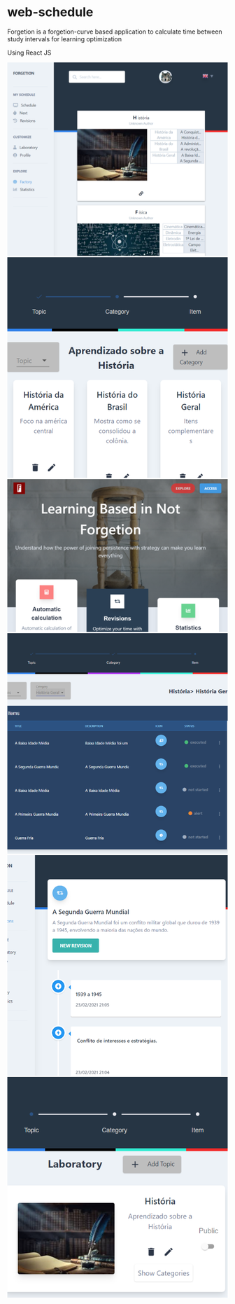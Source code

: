 # web-schedule

Forgetion is a forgetion-curve based application to calculate time between study intervals for learning optimization

Using React JS


<img src="./public/print-screens/factory.png">
<img src="./public/print-screens/category.png">
<img src="./public/print-screens/home.png">
<img src="./public/print-screens/item.png">
<img src="./public/print-screens/revision.png">
<img src="./public/print-screens/topic.png">